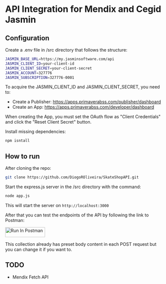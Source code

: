 # API Integration for Mendix and Cegid Jasmin
## **Configuration**
Create a .env file in /src directory that follows the structure:
```bash
JASMIN_BASE_URL=https://my.jasminsoftware.com/api
JASMIN_CLIENT_ID=your-client-id
JASMIN_CLIENT_SECRET=your-client-secret
JASMIN_ACCOUNT=327776
JASMIN_SUBSCRIPTION=327776-0001
```

To acquire the JASMIN_CLIENT_ID and JASMIN_CLIENT_SECRET, you need to:

- Create a Publisher: https://apps.primaverabss.com/publisher/dashboard
- Create an App: https://apps.primaverabss.com/developer/dashboard

When creating the App, you must set the OAuth flow as "Client Credentials" and click the "Reset Client Secret" button.

Install missing dependencies:
```bash
npm isntall
```

## **How to run**
After cloning the repo:
```bash
git clone https://github.com/DiogoROliveira/SkateShopAPI.git
```

Start the express.js server in the /src directory with the command:

```bash
node app.js
```
This will start the server on `http://localhost:3000`

After that you can test the endpoints of the API by following the link to Postman:

[<img src="https://run.pstmn.io/button.svg" alt="Run In Postman" style="width: 128px; height: 32px;">](https://app.getpostman.com/run-collection/39086830-b39f33bf-1761-4027-ae9c-926b803031d8?action=collection%2Ffork&source=rip_markdown&collection-url=entityId%3D39086830-b39f33bf-1761-4027-ae9c-926b803031d8%26entityType%3Dcollection%26workspaceId%3Dad19f453-e41f-430a-8210-81a09756ad72)

This collection already has preset body content in each POST request but you can change it if you want to.

## TODO
- Mendix Fetch API
